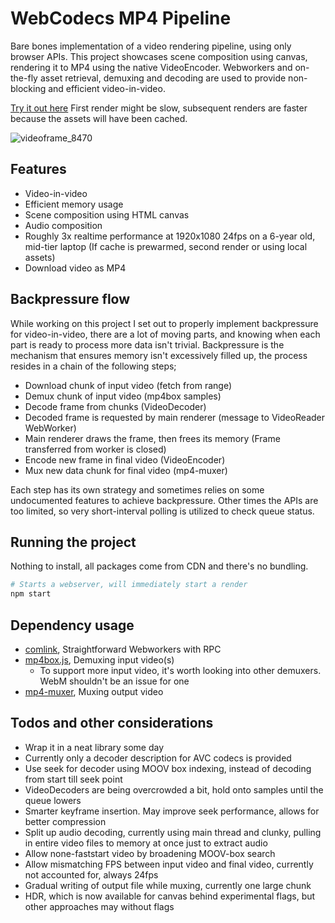 # WebCodecs MP4 Pipeline

Bare bones implementation of a video rendering pipeline, using only browser APIs.
This project showcases scene composition using canvas, rendering it to MP4 using the native VideoEncoder.
Webworkers and on-the-fly asset retrieval, demuxing and decoding are used to provide non-blocking and efficient video-in-video. 

[Try it out here](https://mat-thieu.github.io/webcodecs-mp4-pipeline/)
First render might be slow, subsequent renders are faster because the assets will have been cached.

![videoframe_8470](https://github.com/user-attachments/assets/32ddd225-0bb8-4e3d-a82e-c841a3a78b2d)

## Features

- Video-in-video
- Efficient memory usage
- Scene composition using HTML canvas
- Audio composition
- Roughly 3x realtime performance at 1920x1080 24fps on a 6-year old, mid-tier laptop (If cache is prewarmed, second render or using local assets)
- Download video as MP4

## Backpressure flow

While working on this project I set out to properly implement backpressure for video-in-video, there are a lot of moving parts, and knowing when each part is ready to process more data isn't trivial. Backpressure is the mechanism that ensures memory isn't excessively filled up, the process resides in a chain of the following steps;

- Download chunk of input video (fetch from range)
- Demux chunk of input video (mp4box samples)
- Decode frame from chunks (VideoDecoder)
- Decoded frame is requested by main renderer (message to VideoReader WebWorker)
- Main renderer draws the frame, then frees its memory (Frame transferred from worker is closed)
- Encode new frame in final video (VideoEncoder)
- Mux new data chunk for final video (mp4-muxer)

Each step has its own strategy and sometimes relies on some undocumented features to achieve backpressure. Other times the APIs are too limited, so very short-interval polling is utilized to check queue status.

## Running the project

Nothing to install, all packages come from CDN and there's no bundling.

```bash
# Starts a webserver, will immediately start a render
npm start
```

## Dependency usage 

- [comlink](https://github.com/GoogleChromeLabs/comlink), Straightforward Webworkers with RPC
- [mp4box.js](https://github.com/gpac/mp4box.js/), Demuxing input video(s)
  - To support more input video, it's worth looking into other demuxers. WebM shouldn't be an issue for one
- [mp4-muxer](https://github.com/Vanilagy/mp4-muxer), Muxing output video

## Todos and other considerations

- Wrap it in a neat library some day
- Currently only a decoder description for AVC codecs is provided
- Use seek for decoder using MOOV box indexing, instead of decoding from start till seek point
- VideoDecoders are being overcrowded a bit, hold onto samples until the queue lowers
- Smarter keyframe insertion. May improve seek performance, allows for better compression
- Split up audio decoding, currently using main thread and clunky, pulling in entire video files to memory at once just to extract audio
- Allow none-faststart video by broadening MOOV-box search
- Allow mismatching FPS between input video and final video, currently not accounted for, always 24fps
- Gradual writing of output file while muxing, currently one large chunk
- HDR, which is now available for canvas behind experimental flags, but other approaches may without flags

